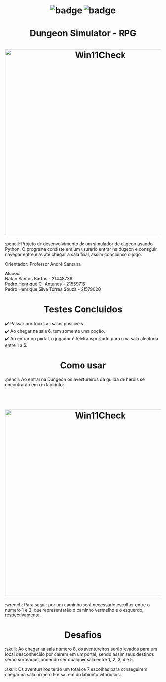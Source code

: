 <h1 align="center">
  
![badge](https://img.shields.io/badge/Python-3776AB?style=for-the-badge&logo=python&logoColor=white) 
![badge](https://img.shields.io/github/repo-size/NAT4N/Dungeon-Simulator---RPG?style=for-the-badge)

 </h1>
 
<h1 align="center">  Dungeon Simulator - RPG  
  <br><br>
  <img src ="https://i.ytimg.com/vi/xK54xgVSls0/maxresdefault.jpg" alt="Win11Check" width="600">
  <br>
</h1>

<p> :pencil:  Projeto de desenvolvimento de um simulador de dugeon usando Python. O programa consiste em um usurario entrar na dugeon e consguir navegar entre elas até chegar a sala final, assim concluindo o jogo. </p>

Orientador: Professor André Santana

Alunos:<br>
Natan Santos Bastos - 21448739 <br>
Pedro Henrique Gil Antunes - 21559716 <br>
Pedro Henrique Silva Torres Souza - 21579020 <br>

<h1 align="center"> Testes Concluidos </h1>

:heavy_check_mark: Passar por todas as salas possiveis.
<br>
:heavy_check_mark: Ao chegar na sala 6, tem somente uma opção.
<br>
:heavy_check_mark: Ao entrar no portal, o jogador é teletransportado para uma sala aleatoria entre 1 a 5.

<h1 align="center"> Como usar </h1>

<p> :pencil:  Ao entrar na Dungeon os aventureiros da guilda de heróis se encontrarão em um labirinto:

<h1 align="center">
<br>
<img src = "https://i.imgur.com/eZVxas9.png" alt="Win11Check" width="600">
<br>
</h1>

<p> :wrench: Para seguir por um caminho será necessário escolher entre o número 1 e 2, que representarão o caminho vermelho e o esquerdo, respectivamente.

<h1 align="center"> Desafios </h1>

<p> :skull: Ao chegar na sala número 8, os aventureiros serão levados para um local desconhecido por caírem em um portal, sendo assim seus destinos serão sorteados, podendo ser qualquer sala entre 1, 2, 3, 4 e 5. 
<p> :skull: Os aventureiros terão um total de 7 escolhas para conseguirem chegar na sala número 9 e saírem do labirinto vitoriosos.